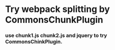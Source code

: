 # Try webpack splitting by CommonsChunkPlugin

### use chunk1.js chunk2.js and jquery to try CommonsChinkPlugin.

